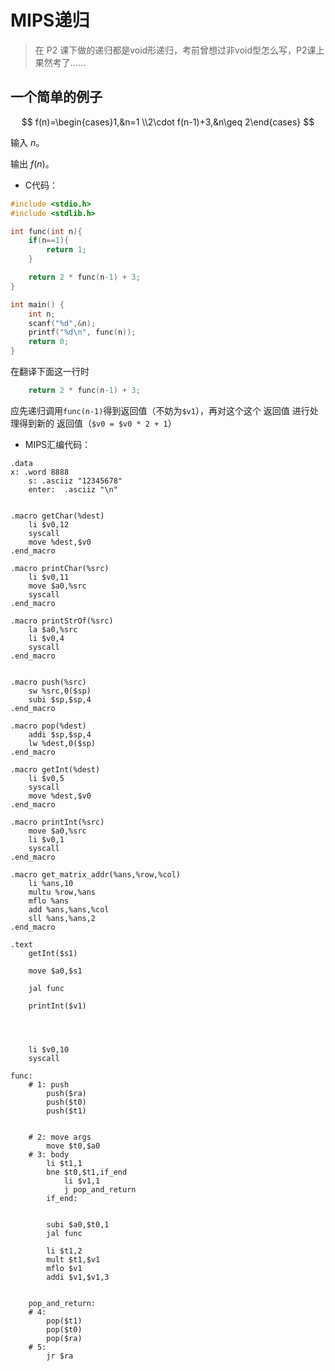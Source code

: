 # MIPS递归

> 在 P2 课下做的递归都是void形递归，考前曾想过非void型怎么写，P2课上果然考了……

## 一个简单的例子

$$
f(n)=\begin{cases}1,&n=1
\\2\cdot f(n-1)+3,&n\geq 2\end{cases}
$$

输入 $n$。

输出 $f(n)$。

* C代码：

```C
#include <stdio.h>
#include <stdlib.h>

int func(int n){
    if(n==1){
        return 1;
    }

    return 2 * func(n-1) + 3;
}

int main() {
    int n;
    scanf("%d",&n);
    printf("%d\n", func(n));
    return 0;
}

```

在翻译下面这一行时

```c
    return 2 * func(n-1) + 3;
```

应先递归调用`func(n-1)`得到返回值（不妨为`$v1`），再对这个这个 返回值 进行处理得到新的 返回值（`$v0 = $v0 * 2 + 1`）

* MIPS汇编代码：

```assembly
.data
x: .word 8888
	s: .asciiz "12345678"
	enter:	.asciiz "\n"
	
	
.macro getChar(%dest)
	li $v0,12
	syscall
	move %dest,$v0
.end_macro

.macro printChar(%src)
	li $v0,11
	move $a0,%src
	syscall
.end_macro

.macro printStrOf(%src)
	la $a0,%src
	li $v0,4
	syscall
.end_macro
	
	
.macro push(%src)
	sw %src,0($sp)
	subi $sp,$sp,4
.end_macro

.macro pop(%dest)
	addi $sp,$sp,4
	lw %dest,0($sp)
.end_macro

.macro getInt(%dest)
	li $v0,5
	syscall
	move %dest,$v0
.end_macro

.macro printInt(%src)
	move $a0,%src
	li $v0,1
	syscall
.end_macro

.macro get_matrix_addr(%ans,%row,%col)
	li %ans,10
	multu %row,%ans
	mflo %ans
	add %ans,%ans,%col
	sll %ans,%ans,2
.end_macro

.text
	getInt($s1)
	
	move $a0,$s1
	
	jal func
	
	printInt($v1)
	



	li $v0,10
	syscall
	
func:
	# 1: push
		push($ra)
		push($t0)
		push($t1)
		
		
	# 2: move args
		move $t0,$a0
	# 3: body
		li $t1,1
		bne $t0,$t1,if_end
			li $v1,1
			j pop_and_return
		if_end:
		
		
		subi $a0,$t0,1
		jal func
		
		li $t1,2
		mult $t1,$v1
		mflo $v1
		addi $v1,$v1,3
		
		
	pop_and_return:
	# 4:
		pop($t1)
		pop($t0)
		pop($ra)
	# 5:
		jr $ra
```



